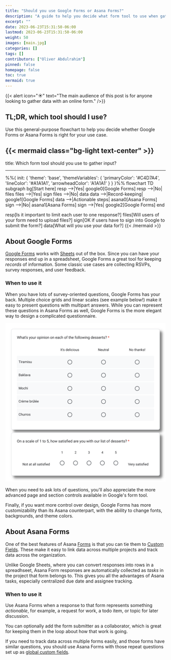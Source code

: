 ```yaml
---
title: "Should you use Google Forms or Asana Forms?"
description: "A guide to help you decide what form tool to use when gathering input."
excerpt: ""
date: 2023-06-23T15:31:50-06:00
lastmod: 2023-06-23T15:31:50-06:00
weight: 50
images: [main.jpg]
categories: []
tags: []
contributors: ["Oliver Abdulrahim"]
pinned: false
homepage: false
toc: true
mermaid: true
---
```


{{< alert icon="☀️" text="The main audience of this post is for anyone looking to gather data with an online form." />}}

## TL;DR, which tool should I use?

Use this general-purpose flowchart to help you decide whether Google Forms or Asana Forms is
right for your use case.

{{< mermaid class="bg-light text-center" >}}
---

title: Which form tool should you use to gather input?

---
%%{
  init: {
    'theme': 'base',
    'themeVariables': {
      'primaryColor': '#C4D7A4',
      'lineColor': '#A1A1A1',
      'arrowheadColor': 'A1A1A1'
    }
  }
}%%
flowchart TD
  subgraph bg[Start here]
    resp  -->|Yes| google0[Google Forms]
    resp  -->|No| files
    files -->|Yes| sign
    files -->|No| data
    data  -->|Record-keeping| google1[Google Forms]
    data  -->|Actionable steps| asana0[Asana Forms]
    sign  -->|No| asana1[Asana Forms]
    sign  -->|Yes| google2[Google Forms]
  end

  resp[Is it important to limit each user to one response?]
  files[Will users of your form need to upload files?]
  sign[OK if users have to sign into Google to submit the form?]
  data[What will you use your data for?]
{{< /mermaid >}}

## About Google Forms

[Google Forms](https://forms.google.com) works with [Sheets](https://sheets.google.com) out of
the box. Since you can have your responses end up in a spreadsheet, Google Forms a great tool
for keeping *records* of information. Some classic use cases are collecting RSVPs, survey
responses, and user feedback.

### When to use it

When you have lots of survey-oriented questions, Google Forms has your back. Multiple choice
grids and linear scales (see example below!) make it easy to present questions with multipart
answers. While you can represent these questions in Asana Forms as well, Google Forms is the more
elegant way to design a complicated questionnaire.

![Image](questions.png "Example of multiple choice grid and linear scale questions in Google Forms")

When you need to ask lots of questions, you'll also appreciate the more advanced page and section
controls available in Google's form tool.

Finally, if you want more control over design, Google Forms has more customizability than its Asana
counterpart, with the ability to change fonts, backgrounds, and theme colors.

## About Asana Forms

One of the best features of Asana [Forms](https://asana.com/guide/help/premium/forms) is that you
can tie them to [Custom Fields](https://asana.com/guide/help/premium/custom-fields). These make it
easy to link data across multiple projects and track data across the organization.

Unlike Google Sheets, where you can convert responses into rows in a spreadhseet, Asana Form
responses are automatically collected as *tasks* in the project that form belongs to. This gives
you all the advantages of Asana tasks, especially centralized due date and assignee tracking.

### When to use it

Use Asana Forms when a response to that form represents something *actionable*, for example, a
request for work, a todo item, or topic for later discussion.

You can optionally add the form submitter as a collaborator, which is great for keeping them in
the loop about how that work is going.

If you need to track data across multiple forms easily, and those forms have similar questions,
you should use Asana Forms with those repeat questions set up as
[global custom fields](https://asana.com/guide/help/premium/custom-fields#gl-global).

